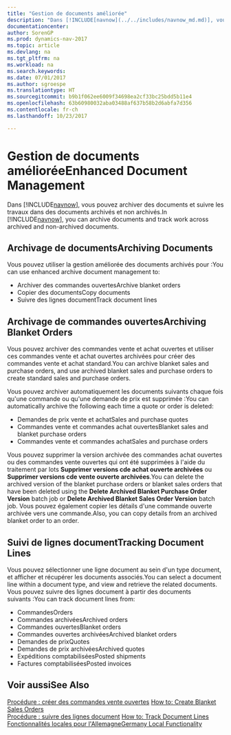 ```yaml
---
title: "Gestion de documents améliorée"
description: "Dans [!INCLUDE[navnow](../../includes/navnow_md.md)], vous pouvez archiver des documents et suivre les travaux dans des documents archivés et non archivés."
documentationcenter: 
author: SorenGP
ms.prod: dynamics-nav-2017
ms.topic: article
ms.devlang: na
ms.tgt_pltfrm: na
ms.workload: na
ms.search.keywords: 
ms.date: 07/01/2017
ms.author: sgroespe
ms.translationtype: HT
ms.sourcegitcommit: b9b1f062ee6009f34698ea2cf33bc25bdd5b11e4
ms.openlocfilehash: 63b60980032aba03488af637b58b2d6abfa7d356
ms.contentlocale: fr-ch
ms.lasthandoff: 10/23/2017

---
```

# <a name="enhanced-document-management"></a><span data-ttu-id="20043-103">Gestion de documents améliorée</span><span class="sxs-lookup"><span data-stu-id="20043-103">Enhanced Document Management</span></span>
<span data-ttu-id="20043-104">Dans [!INCLUDE[navnow](../../includes/navnow_md.md)], vous pouvez archiver des documents et suivre les travaux dans des documents archivés et non archivés.</span><span class="sxs-lookup"><span data-stu-id="20043-104">In [!INCLUDE[navnow](../../includes/navnow_md.md)], you can archive documents and track work across archived and non-archived documents.</span></span>  

## <a name="archiving-documents"></a><span data-ttu-id="20043-105">Archivage de documents</span><span class="sxs-lookup"><span data-stu-id="20043-105">Archiving Documents</span></span>  
 <span data-ttu-id="20043-106">Vous pouvez utiliser la gestion améliorée des documents archivés pour :</span><span class="sxs-lookup"><span data-stu-id="20043-106">You can use enhanced archive document management to:</span></span>  

- <span data-ttu-id="20043-107">Archiver des commandes ouvertes</span><span class="sxs-lookup"><span data-stu-id="20043-107">Archive blanket orders</span></span>  
- <span data-ttu-id="20043-108">Copier des documents</span><span class="sxs-lookup"><span data-stu-id="20043-108">Copy documents</span></span>  
- <span data-ttu-id="20043-109">Suivre des lignes document</span><span class="sxs-lookup"><span data-stu-id="20043-109">Track document lines</span></span>  

## <a name="archiving-blanket-orders"></a><span data-ttu-id="20043-110">Archivage de commandes ouvertes</span><span class="sxs-lookup"><span data-stu-id="20043-110">Archiving Blanket Orders</span></span>  
<span data-ttu-id="20043-111">Vous pouvez archiver des commandes vente et achat ouvertes et utiliser ces commandes vente et achat ouvertes archivées pour créer des commandes vente et achat standard.</span><span class="sxs-lookup"><span data-stu-id="20043-111">You can archive blanket sales and purchase orders, and use archived blanket sales and purchase orders to create standard sales and purchase orders.</span></span>  

<span data-ttu-id="20043-112">Vous pouvez archiver automatiquement les documents suivants chaque fois qu'une commande ou qu'une demande de prix est supprimée :</span><span class="sxs-lookup"><span data-stu-id="20043-112">You can automatically archive the following each time a quote or order is deleted:</span></span>  

- <span data-ttu-id="20043-113">Demandes de prix vente et achat</span><span class="sxs-lookup"><span data-stu-id="20043-113">Sales and purchase quotes</span></span>  
- <span data-ttu-id="20043-114">Commandes vente et commandes achat ouvertes</span><span class="sxs-lookup"><span data-stu-id="20043-114">Blanket sales and blanket purchase orders</span></span>  
- <span data-ttu-id="20043-115">Commandes vente et commandes achat</span><span class="sxs-lookup"><span data-stu-id="20043-115">Sales and purchase orders</span></span>  

<span data-ttu-id="20043-116">Vous pouvez supprimer la version archivée des commandes achat ouvertes ou des commandes vente ouvertes qui ont été supprimées à l'aide du traitement par lots **Supprimer versions cde achat ouverte archivées** ou **Supprimer versions cde vente ouverte archivées**.</span><span class="sxs-lookup"><span data-stu-id="20043-116">You can delete the archived version of the blanket purchase orders or blanket sales orders that have been deleted using the **Delete Archived Blanket Purchase Order Version** batch job or **Delete Archived Blanket Sales Order Version** batch job.</span></span> <span data-ttu-id="20043-117">Vous pouvez également copier les détails d'une commande ouverte archivée vers une commande.</span><span class="sxs-lookup"><span data-stu-id="20043-117">Also, you can copy details from an archived blanket order to an order.</span></span>  

## <a name="tracking-document-lines"></a><span data-ttu-id="20043-118">Suivi de lignes document</span><span class="sxs-lookup"><span data-stu-id="20043-118">Tracking Document Lines</span></span>  
<span data-ttu-id="20043-119">Vous pouvez sélectionner une ligne document au sein d'un type document, et afficher et récupérer les documents associés.</span><span class="sxs-lookup"><span data-stu-id="20043-119">You can select a document line within a document type, and view and retrieve the related documents.</span></span> <span data-ttu-id="20043-120">Vous pouvez suivre des lignes document à partir des documents suivants :</span><span class="sxs-lookup"><span data-stu-id="20043-120">You can track document lines from:</span></span>  

- <span data-ttu-id="20043-121">Commandes</span><span class="sxs-lookup"><span data-stu-id="20043-121">Orders</span></span>  
- <span data-ttu-id="20043-122">Commandes archivées</span><span class="sxs-lookup"><span data-stu-id="20043-122">Archived orders</span></span>  
- <span data-ttu-id="20043-123">Commandes ouvertes</span><span class="sxs-lookup"><span data-stu-id="20043-123">Blanket orders</span></span>  
- <span data-ttu-id="20043-124">Commandes ouvertes archivées</span><span class="sxs-lookup"><span data-stu-id="20043-124">Archived blanket orders</span></span>  
- <span data-ttu-id="20043-125">Demandes de prix</span><span class="sxs-lookup"><span data-stu-id="20043-125">Quotes</span></span>  
- <span data-ttu-id="20043-126">Demandes de prix archivées</span><span class="sxs-lookup"><span data-stu-id="20043-126">Archived quotes</span></span>  
- <span data-ttu-id="20043-127">Expéditions comptabilisées</span><span class="sxs-lookup"><span data-stu-id="20043-127">Posted shipments</span></span>  
- <span data-ttu-id="20043-128">Factures comptabilisées</span><span class="sxs-lookup"><span data-stu-id="20043-128">Posted invoices</span></span>  

## <a name="see-also"></a><span data-ttu-id="20043-129">Voir aussi</span><span class="sxs-lookup"><span data-stu-id="20043-129">See Also</span></span>  
 <span data-ttu-id="20043-130">[Procédure : créer des commandes vente ouvertes](../../sales-how-to-create-blanket-sales-orders.md) </span><span class="sxs-lookup"><span data-stu-id="20043-130">[How to: Create Blanket Sales Orders](../../sales-how-to-create-blanket-sales-orders.md) </span></span>  
 <span data-ttu-id="20043-131">[Procédure : suivre des lignes document](how-to-track-document-lines.md) </span><span class="sxs-lookup"><span data-stu-id="20043-131">[How to: Track Document Lines](how-to-track-document-lines.md) </span></span>  
 [<span data-ttu-id="20043-132">Fonctionnalités locales pour l'Allemagne</span><span class="sxs-lookup"><span data-stu-id="20043-132">Germany Local Functionality</span></span>](../Germany/germany-local-functionality.md)

